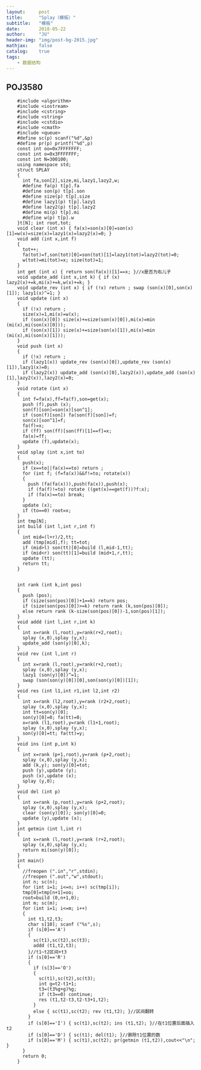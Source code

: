 ```yaml
---
layout:     post
title:      "Splay（模板）"
subtitle:   "模板"
date:       2018-05-22
author:     "JU"
header-img: "img/post-bg-2015.jpg"
mathjax:    false
catalog:    true
tags:
    - 数据结构
---
```


## POJ3580

        #include <algorithm>
        #include <iostream>
        #include <cstring>
        #include <string>
        #include <cstdio>
        #include <cmath>
        #include <queue>
        #define sc(p) scanf("%d",&p)
        #define pr(p) printf("%d",p)
        const int oo=0x7FFFFFFF;
        const int o=0x3FFFFFFF;
        const int N=300100;
        using namespace std;
        struct SPLAY
        {
          int fa,son[2],size,mi,lazy1,lazy2,w;
          #define fa(p) t[p].fa
          #define son(p) t[p].son
          #define size(p) t[p].size
          #define lazy1(p) t[p].lazy1
          #define lazy2(p) t[p].lazy2
          #define mi(p) t[p].mi
          #define w(p) t[p].w
        }t[N]; int root,tot;
        void clear (int x) { fa(x)=son(x)[0]=son(x)[1]=w(x)=size(x)=lazy1(x)=lazy2(x)=0; }
        void add (int x,int f)
        {
          tot++;
          fa(tot)=f,son(tot)[0]=son(tot)[1]=lazy1(tot)=lazy2(tot)=0;
          w(tot)=mi(tot)=x; size(tot)=1;
        }
        int get (int x) { return son(fa(x))[1]==x; }//x是否为右儿子
        void update_add (int x,int k) { if (x) lazy2(x)+=k,mi(x)+=k,w(x)+=k; }
        void update_rev (int x) { if (!x) return ; swap (son(x)[0],son(x)[1]); lazy1(x)^=1; }
        void update (int x)
        {
          if (!x) return ;
          size(x)=1,mi(x)=w(x);
          if (son(x)[0]) size(x)+=size(son(x)[0]),mi(x)=min (mi(x),mi(son(x)[0]));
          if (son(x)[1]) size(x)+=size(son(x)[1]),mi(x)=min (mi(x),mi(son(x)[1]));
        }
        void push (int x)
        {
          if (!x) return ;
          if (lazy1(x)) update_rev (son(x)[0]),update_rev (son(x)[1]),lazy1(x)=0;
          if (lazy2(x)) update_add (son(x)[0],lazy2(x)),update_add (son(x)[1],lazy2(x)),lazy2(x)=0;
        }
        void rotate (int x)
        {
          int f=fa(x),ff=fa(f),son=get(x);
          push (f),push (x);
          son(f)[son]=son(x)[son^1];
          if (son(f)[son]) fa(son(f)[son])=f;
          son(x)[son^1]=f;
          fa(f)=x;
          if (ff) son(ff)[son(ff)[1]==f]=x;
          fa(x)=ff;
          update (f),update(x);
        }
        void splay (int x,int to)
        {
          push(x);
          if (x==to||fa(x)==to) return ;
          for (int f; (f=fa(x))&&f!=to; rotate(x))
          {
            push (fa(fa(x))),push(fa(x)),push(x);
            if (fa(f)!=to) rotate ((get(x)==get(f))?f:x);
            if (fa(x)==to) break;
          }
          update (x);
          if (to==0) root=x;
        }
        int tmp[N];
        int build (int l,int r,int f)
        {
          int mid=(l+r)/2,tt;
          add (tmp[mid],f); tt=tot;
          if (mid>l) son(tt)[0]=build (l,mid-1,tt);
          if (mid<r) son(tt)[1]=build (mid+1,r,tt);
          update (tt);
          return tt;
        }


        int rank (int k,int pos)
        {
          push (pos);
          if (size(son(pos)[0])+1==k) return pos;
          if (size(son(pos)[0])>=k) return rank (k,son(pos)[0]);
          else return rank (k-size(son(pos)[0])-1,son(pos)[1]);
        }
        void addd (int l,int r,int k)
        {
          int x=rank (l,root),y=rank(r+2,root);
          splay (x,0),splay (y,x);
          update_add (son(y)[0],k);
        }
        void rev (int l,int r)
        {
          int x=rank (l,root),y=rank(r+2,root);
          splay (x,0),splay (y,x);
          lazy1 (son(y)[0])^=1;
          swap (son(son(y)[0])[0],son(son(y)[0])[1]);
        }
        void res (int l1,int r1,int l2,int r2)
        {
          int x=rank (l2,root),y=rank (r2+2,root);
          splay (x,0),splay (y,x);
          int tt=son(y)[0];
          son(y)[0]=0; fa(tt)=0;
          x=rank (l1,root),y=rank (l1+1,root);
          splay (x,0),splay (y,x);
          son(y)[0]=tt; fa(tt)=y;
        }
        void ins (int p,int k)
        {
          int x=rank (p+1,root),y=rank (p+2,root);
          splay (x,0),splay (y,x);
          add (k,y); son(y)[0]=tot;
          push (y),update (y);
          push (x),update (x);
          splay (y,0);
        }
        void del (int p)
        {
          int x=rank (p,root),y=rank (p+2,root);
          splay (x,0),splay (y,x);
          clear (son(y)[0]); son(y)[0]=0;
          update (y),update (x);
        }
        int getmin (int l,int r)
        {
          int x=rank (l,root),y=rank (r+2,root);
          splay (x,0),splay (y,x);
          return mi(son(y)[0]);
        }
        int main()
        {
          //freopen (".in","r",stdin);
          //freopen (".out","w",stdout);
          int n; sc(n);
          for (int i=1; i<=n; i++) sc(tmp[i]);
          tmp[0]=tmp[n+1]=oo;
          root=build (0,n+1,0);
          int m; sc(m);
          for (int i=1; i<=m; i++)
          {
            int t1,t2,t3;
            char s[10]; scanf ("%s",s);
            if (s[0]=='A')
            {
              sc(t1),sc(t2),sc(t3);
              addd (t1,t2,t3);
            }//t1~t2区间+t3 
            if (s[0]=='R')
            {
              if (s[3]=='O')
              {
                sc(t1),sc(t2),sc(t3);
                int g=t2-t1+1;
                t3=(t3%g+g)%g;
                if (t3==0) continue;
                res (t1,t2-t3,t2-t3+1,t2);
              }
              else { sc(t1),sc(t2); rev (t1,t2); }//区间翻转 
            }
            if (s[0]=='I') { sc(t1),sc(t2); ins (t1,t2); }//在t1位置后面插入t2 
            if (s[0]=='D') { sc(t1); del(t1); }//删除t1位置的数 
            if (s[0]=='M') { sc(t1),sc(t2); pr(getmin (t1,t2)),cout<<"\n"; }
          }
          return 0;
        }

